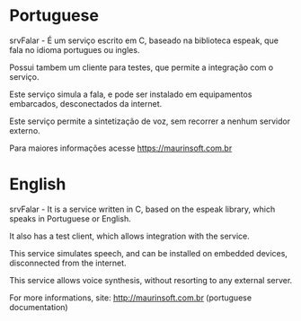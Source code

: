# Portuguese

srvFalar - É um serviço escrito em C, baseado na biblioteca espeak, que fala no idioma portugues ou ingles.

Possui tambem um cliente para testes, que permite a integração com o serviço.

Este serviço simula a fala, e pode ser instalado em equipamentos embarcados, desconectados da internet.

Este serviço permite a sintetização de voz, sem recorrer a nenhum servidor externo.

Para maiores informações acesse https://maurinsoft.com.br

# English

srvFalar - It is a service written in C, based on the espeak library, which speaks in Portuguese or English.

It also has a test client, which allows integration with the service.

This service simulates speech, and can be installed on embedded devices, disconnected from the internet.

This service allows voice synthesis, without resorting to any external server.

For more informations, site: http://maurinsoft.com.br (portuguese documentation)
